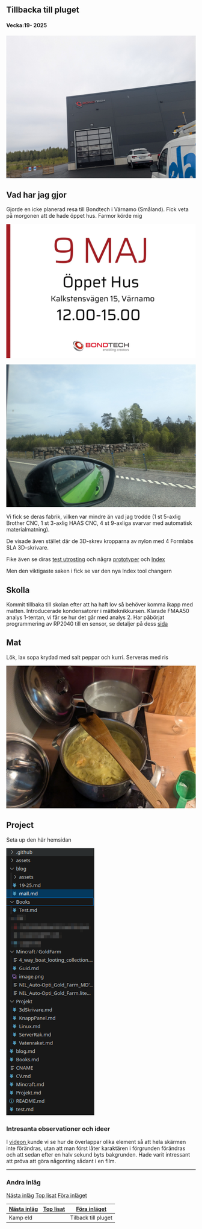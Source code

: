 ## Tillbacka till pluget

#### Vecka:19- 2025

![](assets/20250511_114802_PXL_20250509_104925911.jpg)

## Vad har jag gjor

Gjorde en icke planerad resa till Bondtech i Värnamo (Småland). Fick veta på morgonen att de hade öppet hus. Farmor körde mig

![](assets/20250510_111434_GpM3g6xWYAAXul0.webp)

![](assets/20250510_111456_PXL_20250509_095500037.jpg)

Vi fick se deras fabrik, vilken var mindre än vad jag trodde (1 st 5-axlig Brother CNC, 1 st 3-axlig HAAS CNC, 4 st 9-axliga svarvar med automatisk materialmatning).

De visade även stället där de 3D-skrev kropparna av nylon med 4 Formlabs SLA 3D-skrivare.

Fike även se diras [test utrosting](https://caspian.rosengren.nu/blog/19-25/testUtrustning.html) och några [prototyper](https://caspian.rosengren.nu/blog/19-25/prototyper.html) och [Index](https://caspian.rosengren.nu/blog/19-25/index.html)

Men den viktigaste saken i fick se var den nya Index tool changern

## Skolla

Kommit tillbaka till skolan efter att ha haft lov så behöver komma ikapp med matten.
Introducerade kondensatorer i mätteknikkursen.
Klarade FMAA50 analys 1-tentan, vi får se hur det går med analys 2.
Har påbörjat programmering av RP2040 till en sensor, se detaljer på dess [sida](https://caspian.rosengren.nu/Projekt/skalSensor.html)

## Mat

Lök, lax sopa krydad med salt peppar och kurri. Serveras med ris

![](assets/20250506_171511_1.jpg)

## Project

Seta up den här hemsidan

![](assets/20250506_171901_Screenshot_20250506_171805.png)

### Intresanta observationer och ideer

I [videon ](https://www.youtube.com/watch?v=VHwYfjPWG2M&t=50s) kunde vi se hur de överlappar olika element så att hela skärmen inte förändras, utan att man först låter karaktären i förgrunden förändras och att sedan efter en halv sekund byts bakgrunden. Hade varit intressant att pröva att göra någonting sådant i en film.

---

### Andra inläg

[Nästa inläg](https://caspian.rosengren.nu/blog/20-25.html)  [Top lisat](https://caspian.rosengren.nu/blog.html)  [Föra inläget](https://caspian.rosengren.nu/blog/19-25.html)


| [Nästa inläg](https://caspian.rosengren.nu/blog/20-25.html) | [Top lisat](https://caspian.rosengren.nu/blog.html) | [Föra inläget](https://caspian.rosengren.nu/blog/19-25.html) |
| --------------------------------------------------------------- | ----------------------------------------------------- | ---------------------------------------------------------------- |
| Kamp eld                                                      |                                                     | Tilback till pluget                                            |
